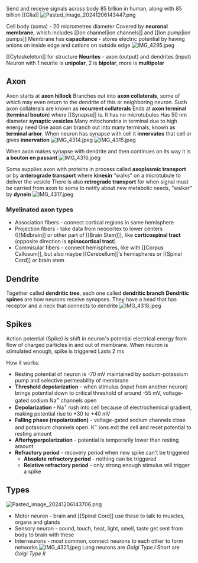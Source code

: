 Send and receive signals across body
85 billion in human, along with 85 billion [[Glia]]
![Pasted_image_20241206143447.png](pasted_image_20241206143447.png)

Cell body (soma) - 20 micrometres diameter
Covered by **neuronal membrane**, which includes [[Ion channel|ion channels]] and [[Ion pump|ion pumps]]
Membrane has **capacitance** - stores electric potential by having anions on inside edge and cations on outside edge
![IMG_4295.jpeg](img_4295.jpeg)

[[Cytoskeleton]] for structure
**Neurites** - axon (output) and dendrites (input)
Neuron with 1 neurite is **unipolar**, 2 is **bipolar**, more is **multipolar**

## Axon

Axon starts at **axon hillock**
Branches out into **axon collaterals**, some of which may even return to the dendrite of this or neighboring neuron. Such axon collaterals are known as **recurrent collaterals**
Ends at **axon terminal** (**terminal bouton**) where [[Synapse]] is.
It has no microtubules
Has 50 nm diameter **synaptic vesicles**
Many mitochondria in terminal due to high energy need
One axon can branch out into many terminals, known as **terminal arbor**.
When neuron has synapse with cell it **innervates** that cell or gives **innervation**
![IMG_4314.jpeg](img_4314.jpeg)
![IMG_4315.jpeg](img_4315.jpeg)

When axon makes synapse with dendrite and then continues on its way it is **a bouton en passant**
![IMG_4316.jpeg](img_4316.jpeg)

Soma supplies axon with proteins in process called **axoplasmic transport** or by **anterograde transport** where **kinesin** “walks” on a microtubule to deliver the vesicle
There is also **retrograde transport** for when signal must be carried from axon to soma to notify about new metabolic needs, “walker” by **dynein**
![IMG_4317.jpeg](img_4317.jpeg)

### Myelinated axon types

* Association fibers - connect cortical regions in same hemisphere
* Projection fibers - take data from neocortex to lower centers ([[Midbrain]] or other part of [[Brain Stem]]), like **corticospinal tract** (opposite direction is **spinocortical tract**)
* Commisular fibers - connect hemispheres, like with [[Corpus Callosum]], but also maybe [[Cerebellum]]’s hemispheres or [[Spinal Cord]] or brain stem

## Dendrite

Together called **dendritic tree**, each one called **dendritic branch**
**Dendritic spines** are how neurons receive synapses. They have a head that has receptor and a neck that connects to dendrite
![IMG_4318.jpeg](img_4318.jpeg)

## Spikes

Action potential (Spike) is shift in neuron's potential electrical energy from flow of charged particles in and out of membrane.
When neuron is stimulated enough, spike is triggered
Lasts 2 ms

How it works:

* Resting potential of neuron is -70 mV maintained by sodium-potassium pump and selective permeability of membrane
* **Threshold depolarization** - when stimulus (input from another neuron) brings potential down to critical threshold of around -55 mV, voltage-gated sodium Na<sup>+</sup> channels open
* **Depolarization** - Na<sup>+</sup> rush into cell because of electrochemical gradient, making potential rise to +30 to +40 mV
* **Falling phase (repolarization)** - voltage-gated sodium channels close and potassium channels open. K<sup>+</sup> ions exit the cell and reset potential to resting amount
* **Afterhyperpolarization** - potential is temporarily lower than resting amount
* **Refractory period** - recovery period when new spike can't be triggered
  * **Absolute refractory period** - nothing can be triggered
  * **Relative refractory period** - only strong enough stimulus will trigger a spike

## Types

![Pasted_image_20241206143706.png](pasted_image_20241206143706.png)

* Motor neuron - brain and [[Spinal Cord]] use these to talk to muscles, organs and glands
* Sensory neuron - sound, touch, heat, light, smell, taste get sent from body to brain with these
* Interneurons - most common, connect neurons to each other to form networks
  ![IMG_4321.jpeg](img_4321.jpeg)
  Long neurons are *Golgi Type I*
  Short are *Golgi Type II*
